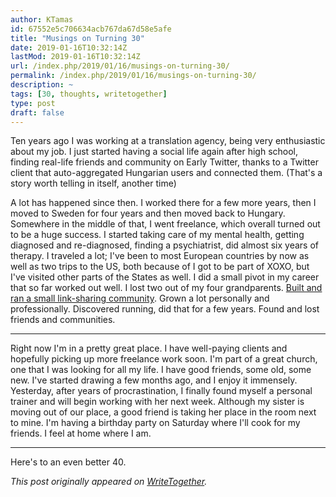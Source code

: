 ```yaml
---
author: KTamas
id: 67552e5c706634acb767da67d58e5afe
title: "Musings on Turning 30"
date: 2019-01-16T10:32:14Z
lastMod: 2019-01-16T10:32:14Z
url: /index.php/2019/01/16/musings-on-turning-30/
permalink: /index.php/2019/01/16/musings-on-turning-30/
description: ~
tags: [30, thoughts, writetogether]
type: post
draft: false
---
```

Ten years ago I was working at a translation agency, being very enthusiastic about my job. I just started having a social life again after high school, finding real-life friends and community on Early Twitter, thanks to a Twitter client that auto-aggregated Hungarian users and connected them. (That's a story worth telling in itself, another time)

A lot has happened since then. I worked there for a few more years, then I moved to Sweden for four years and then moved back to Hungary. Somewhere in the middle of that, I went freelance, which overall turned out to be a huge success. I started taking care of my mental health, getting diagnosed and re-diagnosed, finding a psychiatrist, did almost six years of therapy. I traveled a lot; I've been to most European countries by now as well as two trips to the US, both because of I got to be part of XOXO, but I've visited other parts of the States as well. I did a small pivot in my career that so far worked out well. I lost two out of my four grandparents. [Built and ran a small link-sharing community](https://blog.ktamas.com/index.php/2019/01/15/in-memoriam-of-sharewood-my-own-little-content-sharing-community/). Grown a lot personally and professionally. Discovered running, did that for a few years. Found and lost friends and communities.

---

Right now I'm in a pretty great place. I have well-paying clients and hopefully picking up more freelance work soon. I'm part of a great church, one that I was looking for all my life. I have good friends, some old, some new. I've started drawing a few months ago, and I enjoy it immensely. Yesterday, after years of procrastination, I finally found myself a personal trainer and will begin working with her next week. Although my sister is moving out of our place, a good friend is taking her place in the room next to mine. I'm having a birthday party on Saturday where I'll cook for my friends. I feel at home where I am.

---

Here's to an even better 40.

*This post originally appeared on [WriteTogether](https://writetogether.space/posts/5/musings-on-turning-30).*
